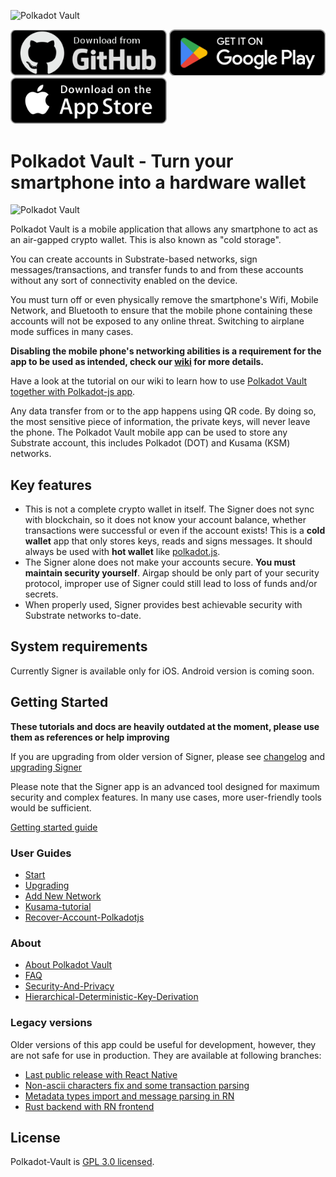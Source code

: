 ![Polkadot Vault](./tutorials/images/logo-parity-signer.jpg)

[<img src="./res/github-badge.png" width="250"/>](https://github.com/paritytech/parity-signer/releases/)
[<img src="./res/google-play-badge.png" width="250"/>](https://play.google.com/store/apps/details?id=io.parity.signer)
[<img src="./res/app-store-badge.png" width="250"/>](https://itunes.apple.com/us/app/parity-signer/id1218174838)

# Polkadot Vault - Turn your smartphone into a hardware wallet

![Polkadot Vault](./tutorials/images/logo-parity-signer.jpg)

Polkadot Vault is a mobile application that allows any smartphone to act as an air-gapped crypto wallet. This is also known as "cold storage".

You can create accounts in Substrate-based networks, sign messages/transactions, and transfer funds to and from these accounts without any sort of connectivity enabled on the device.

You must turn off or even physically remove the smartphone's Wifi, Mobile Network, and Bluetooth to ensure that the mobile phone containing these accounts will not be exposed to any online threat. Switching to airplane mode suffices in many cases.

**Disabling the mobile phone's networking abilities is a requirement for the app to be used as intended, check our [wiki](./about/Security-And-Privacy.md) for more details.**

Have a look at the tutorial on our wiki to learn how to use [Polkadot Vault together with Polkadot-js app](./tutorials/Kusama-tutorial.md).

Any data transfer from or to the app happens using QR code. By doing so, the most sensitive piece of information, the private keys, will never leave the phone. The Polkadot Vault mobile app can be used to store any Substrate account, this includes Polkadot (DOT) and Kusama (KSM) networks.

## Key features

- This is not a complete crypto wallet in itself. The Signer does not sync with blockchain, so it does not know your account balance, whether transactions were successful or even if the account exists! This is a **cold wallet** app that only stores keys, reads and signs messages. It should always be used with **hot wallet** like [polkadot.js](https://polkadot.js.org/apps).
- The Signer alone does not make your accounts secure. **You must maintain security yourself**. Airgap should be only part of your security protocol, improper use of Signer could still lead to loss of funds and/or secrets.
- When properly used, Signer provides best achievable security with Substrate networks to-date.

## System requirements

Currently Signer is available only for iOS. Android version is coming soon.

## Getting Started

**These tutorials and docs are heavily outdated at the moment, please use them as references or help improving**

If you are upgrading from older version of Signer, please see [changelog](./about/Changelog.md) and [upgrading Signer](./tutorials/Upgrading.md)

Please note that the Signer app is an advanced tool designed for maximum security and complex features. In many use cases, more user-friendly tools would be sufficient.

[Getting started guide](./tutorials/Start.md)

### User Guides

- [Start](./tutorials/Start.md)
- [Upgrading](./tutorials/Upgrading.md)
- [Add New Network](./tutorials/Add-New-Network.md)
- [Kusama-tutorial](./tutorials/Kusama-tutorial.md)
- [Recover-Account-Polkadotjs](./tutorials/Recover-Account-Polkadotjs.md)

### About

- [About Polkadot Vault](./README.md)
- [FAQ](./about/FAQ.md)
- [Security-And-Privacy](./about/Security-And-Privacy.md)
- [Hierarchical-Deterministic-Key-Derivation](./tutorials/Hierarchical-Deterministic-Key-Derivation.md)

### Legacy versions

Older versions of this app could be useful for development, however, they are not safe for use in production. They are available at following branches:

- [Last public release with React Native](https://github.com/paritytech/parity-signer/tree/legacy-4.5.3)
- [Non-ascii characters fix and some transaction parsing](https://github.com/paritytech/parity-signer/tree/legacy-4.6.2)
- [Metadata types import and message parsing in RN](https://github.com/paritytech/parity-signer/tree/legacy-metadataRN)
- [Rust backend with RN frontend](https://github.com/paritytech/parity-signer/tree/legacy-rust)

## License

Polkadot-Vault is [GPL 3.0 licensed](LICENSE).
